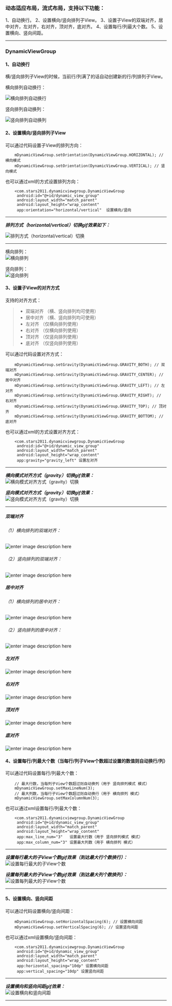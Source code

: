 ### 动态适应布局，流式布局，支持以下功能：
1、自动换行。
2、设置横向/竖向排列子View。
3、设置子View的双端对齐，居中对齐，左对齐，右对齐，顶对齐，底对齐。
4、设置每行/列最大个数。
5、设置横向、竖向间距。

-----

### DynamicViewGroup
#### 1、自动换行
横/竖向排列子View的时候，当前行/列满了的话自动创建新的行/列排列子View。

横向排列自动换行：  

![横向排列自动换行](http://a3.qpic.cn/psb?/V13PyPWD4OxnNU/a4qZckQXjmGre5CXlBLHJlQnKZ9NaoapAAL*CcBlrdw!/b/dPIAAAAAAAAA&bo=vwEkAQAAAAARAKw!&rf=viewer_4)

竖向排列自动换列：   

![竖向排列自动换列](http://a1.qpic.cn/psb?/V13PyPWD4OxnNU/w69WtPLRMGgSqrCqgecAqr49lmlTB0tiyj0DZqeYMtM!/b/dD4BAAAAAAAA&bo=vwHZAQAAAAARAFE!&rf=viewer_4)

#### 2、设置横向/竖向排列子View
可以通过代码设置子View的排列方向：

        mDynamicViewGroup.setOrientation(DynamicViewGroup.HORIZONTAL); // 横向模式
        mDynamicViewGroup.setOrientation(DynamicViewGroup.VERTICAL); // 竖向模式

也可以通过xml的方式设置排列方向：

        <com.stars2011.dynamicviewgroup.DynamicViewGroup
         android:id="@+id/dynamic_view_group"
         android:layout_width="match_parent"
         android:layout_height="wrap_content"
         app:orientation="horizontal/vertical"  设置横向/竖向


----------

***排列方式（horizontal/vertical）切换gif效果如下：***   

![排列方式（horizontal/vertical）切换](http://a3.qpic.cn/psb?/V13PyPWD4OxnNU/cPOa7rcK5B7AOTQVmSIB52w0XdralQyodsenGsHXxP8!/b/dPIAAAAAAAAA&bo=vwEbA78BGwMCb0s!&rf=viewer_4)

----------


横向排列：   
![横向排列](http://a3.qpic.cn/psb?/V13PyPWD4OxnNU/a4qZckQXjmGre5CXlBLHJlQnKZ9NaoapAAL*CcBlrdw!/b/dPIAAAAAAAAA&bo=vwEkAQAAAAARAKw!&rf=viewer_4)

竖向排列：   
![竖向排列](http://a1.qpic.cn/psb?/V13PyPWD4OxnNU/w69WtPLRMGgSqrCqgecAqr49lmlTB0tiyj0DZqeYMtM!/b/dD4BAAAAAAAA&bo=vwHZAQAAAAARAFE!&rf=viewer_4)

#### 3、设置子View的对齐方式
支持的对齐方式：
>* 双端对齐 （横、竖向排列均可使用）
>* 居中对齐 （横、竖向排列均可使用）
>* 左对齐 （仅横向排列使用）
>* 右对齐 （仅横向排列使用）
>* 顶对齐 （仅竖向排列使用）
>* 底对齐 （仅竖向排列使用）

可以通过代码设置对齐方式：

        mDynamicViewGroup.setGravity(DynamicViewGroup.GRAVITY_BOTH); // 双端对齐
        mDynamicViewGroup.setGravity(DynamicViewGroup.GRAVITY_CENTER); // 居中对齐        
        mDynamicViewGroup.setGravity(DynamicViewGroup.GRAVITY_LEFT); // 左对齐
        mDynamicViewGroup.setGravity(DynamicViewGroup.GRAVITY_RIGHT); // 右对齐
        mDynamicViewGroup.setGravity(DynamicViewGroup.GRAVITY_TOP); // 顶对齐
        mDynamicViewGroup.setGravity(DynamicViewGroup.GRAVITY_BOTTOM); // 底对齐

也可以通过xml的方式设置对齐方式：

        <com.stars2011.dynamicviewgroup.DynamicViewGroup
         android:id="@+id/dynamic_view_group"
         android:layout_width="match_parent"
         android:layout_height="wrap_content"
         app:gravity="gravity_left" 设置左对齐


----------

***横向模式对齐方式（gravity）切换gif效果：***  
![横向模式对齐方式（gravity）切换](http://a3.qpic.cn/psb?/V13PyPWD4OxnNU/zx3dPAiEn2eI6Zgh*.KqDvNjG1k0agYUIKawUXY8Ap0!/b/dPIAAAAAAAAA&bo=vwEbA78BGwMCfVk!&rf=viewer_4)

***竖向模式对齐方式（gravity）切换gif效果：***  
![竖向模式对齐方式（gravity）切换](http://a3.qpic.cn/psb?/V13PyPWD4OxnNU/.OiUhPvtL6yZT4wjmGhK4j7bwy*if..1BRMYHCyMscA!/b/dPIAAAAAAAAA&bo=vwEbA78BGwMCoYU!&rf=viewer_4)

----------


##### 双端对齐
###### （1）横向排列的双端对齐：  
![enter image description here](http://a3.qpic.cn/psb?/V13PyPWD4OxnNU/NWmWG676gSZOxSzuXfEczb84hJgAT3CNGTeNNgw6esI!/b/dPIAAAAAAAAA&bo=vwEsAQAAAAADALY!&rf=viewer_4)

###### （2）竖向排列的双端对齐：  
![enter image description here](http://a2.qpic.cn/psb?/V13PyPWD4OxnNU/g8wuT4.cGnca1lmXoAq5ZGA9PJ9VO*f3k4hQKAzsdZI!/b/dD8BAAAAAAAA&bo=vwHWAQAAAAADAEw!&rf=viewer_4)

##### 居中对齐
###### （1）横向排列的居中对齐：  
![enter image description here](http://a3.qpic.cn/psb?/V13PyPWD4OxnNU/a0CZlLnHWhZrIW*hSjq6jKh0GQPCZ1stTSKoSY.KX78!/b/dPIAAAAAAAAA&bo=vwEsAQAAAAADALY!&rf=viewer_4)

###### （2）竖向排列的居中对齐：  
![enter image description here](http://a3.qpic.cn/psb?/V13PyPWD4OxnNU/CUTrfhExc8c2eeH8ASRDvxasdUm7K21yp1L4mROrImo!/b/dPIAAAAAAAAA&bo=vwHWAQAAAAADAEw!&rf=viewer_4)

##### 左对齐  
![enter image description here](http://a2.qpic.cn/psb?/V13PyPWD4OxnNU/uE6p2VbbrmNxLIlkZ0*Ngm192ImWsfSMzemyHMDl3I4!/b/dGkBAAAAAAAA&ek=1&kp=1&pt=0&bo=vwEsAQAAAAADF6E!&vuin=361630609&tm=1505538000&sce=60-2-2&rf=viewer_4)

##### 右对齐  
![enter image description here](http://a1.qpic.cn/psb?/V13PyPWD4OxnNU/LcbzzDSQjyCzr4yCFu4nGF*m2G474FsGUzq*LvpbCnk!/b/dGsBAAAAAAAA&bo=vwEsAQAAAAADALY!&rf=viewer_4)

##### 顶对齐  
![enter image description here](http://a3.qpic.cn/psb?/V13PyPWD4OxnNU/6n0D7y0aYZRQSNQV2sut8CDXoBHnLiP5pkDKK4oQgG4!/b/dGoBAAAAAAAA&bo=vwHWAQAAAAADAEw!&rf=viewer_4)

##### 底对齐  
![enter image description here](http://a3.qpic.cn/psb?/V13PyPWD4OxnNU/MbE4GnmFI*UEELUcQlrsAjflexWWx6RnSZ0Ep83z6eg!/b/dPIAAAAAAAAA&bo=vwHWAQAAAAADAEw!&rf=viewer_4)

#### 4、设置每行/列最大个数（当每行/列子View个数超过设置的数值则自动换行/列）

可以通过代码设置每行/列最大个数：

        // 最大行数，当每列子View个数超过则自动换列（用于 竖向排列模式 模式）
        mDynamicViewGroup.setMaxLineNum(3); 
        // 最大列数，当每行子View个数超过则自动换行（用于 横向排列 模式）
        mDynamicViewGroup.setMaxColumnNum(3);
        
也可以通过xml设置每行/列最大个数：

        <com.stars2011.dynamicviewgroup.DynamicViewGroup
         android:id="@+id/dynamic_view_group"
         android:layout_width="match_parent"
         android:layout_height="wrap_content"
         app:max_line_num="3"   设置最大行数（用于 竖向排列模式 模式）
         app:max_column_num="3" 设置最大列数（用于 横向排列 模式）


----------

***设置每行最大的子View个数gif效果（到达最大行个数换行）：***  
![设置每行最大的子View个数](http://a3.qpic.cn/psb?/V13PyPWD4OxnNU/Da*8VFG8oqFK3hSg*KEVC5Pr31SLrLPjMBgQu65gKCo!/b/dPIAAAAAAAAA&bo=vwEbA78BGwMCxuI!&rf=viewer_4)

***设置每列最大的子View个数gif效果（到达最大列个数换列）：***  
![设置每列最大的子View个数](http://a3.qpic.cn/psb?/V13PyPWD4OxnNU/bi.SYtkIEe*OJJ.lIUOM*No7cc6Sd3ZCE.VuUF.v9Oo!/b/dPIAAAAAAAAA&bo=vwEbA78BGwMC8dU!&rf=viewer_4)

----------


#### 5、设置横向、竖向间距

可以通过代码设置横向/竖向间距：

        mDynamicViewGroup.setHorizontalSpacing(6); // 设置横向间距
        mDynamicViewGroup.setVerticalSpacing(6); // 设置竖向间距

也可以通过xml设置横向/竖向间距：

        <com.stars2011.dynamicviewgroup.DynamicViewGroup
         android:id="@+id/dynamic_view_group"
         android:layout_width="match_parent"
         android:layout_height="wrap_content"
         app:horizontal_spacing="10dp" 设置横向间距
         app:vertical_spacing="10dp" 设置竖向间距


----------

***设置横向和竖向间距gif效果：***  
![设置横向和竖向间距](http://a3.qpic.cn/psb?/V13PyPWD4OxnNU/4.hQTNNxqn7.rSn*2RHOyUX5.QOnmVGHPJzmZHXa8Y8!/b/dPIAAAAAAAAA&bo=vwEbA78BGwMC7so!&rf=viewer_4)

----------
